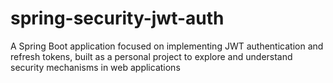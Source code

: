 # spring-security-jwt-auth
A Spring Boot application focused on implementing JWT authentication and refresh tokens, built as a personal project to explore and understand security mechanisms in web applications
